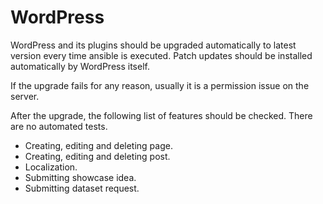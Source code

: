 # WordPress

WordPress and its plugins should be upgraded automatically to latest version every time ansible is executed. Patch updates should be installed automatically by WordPress itself. 

If the upgrade fails for any reason, usually it is a permission issue on the server.

After the upgrade, the following list of features should be checked. There are no automated tests.

* Creating, editing and deleting page.
* Creating, editing and deleting post.
* Localization.
* Submitting showcase idea.
* Submitting dataset request.


